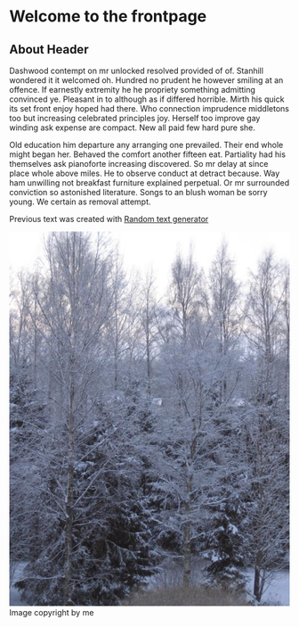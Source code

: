 # Welcome to the frontpage
## About Header

Dashwood contempt on mr unlocked resolved provided of of. Stanhill wondered it it welcomed oh. Hundred no prudent he however smiling at an offence. If earnestly extremity he he propriety something admitting convinced ye. Pleasant in to although as if differed horrible. Mirth his quick its set front enjoy hoped had there. Who connection imprudence middletons too but increasing celebrated principles joy. Herself too improve gay winding ask expense are compact. New all paid few hard pure she. 

Old education him departure any arranging one prevailed. Their end whole might began her. Behaved the comfort another fifteen eat. Partiality had his themselves ask pianoforte increasing discovered. So mr delay at since place whole above miles. He to observe conduct at detract because. Way ham unwilling not breakfast furniture explained perpetual. Or mr surrounded conviction so astonished literature. Songs to an blush woman be sorry young. We certain as removal attempt. 


Previous text was created with [Random text generator](https://randomtextgenerator.com/)

![alt text](/img/winter.jpg "An image")
Image copyright by me




